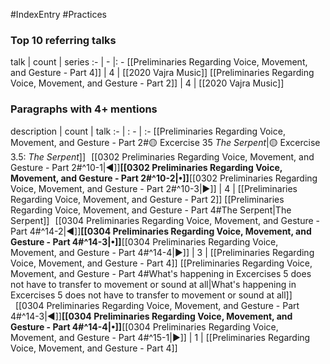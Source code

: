 #IndexEntry #Practices

### Top 10 referring talks
talk | count | series
:- | - |: -
[[Preliminaries Regarding Voice, Movement, and Gesture - Part 4]] | 4 | [[2020 Vajra Music]]
[[Preliminaries Regarding Voice, Movement, and Gesture - Part 2]] | 4 | [[2020 Vajra Music]]

### Paragraphs with 4+ mentions
description | count | talk
:- | : - | :-
[[Preliminaries Regarding Voice, Movement, and Gesture - Part 2#🟡 Excercise 35 _The Serpent_\|🟡 Excercise 3.5: _The Serpent_]] &nbsp;&nbsp;[[0302 Preliminaries Regarding Voice, Movement, and Gesture - Part 2#^10-1\|◀]]**[[0302 Preliminaries Regarding Voice, Movement, and Gesture - Part 2#^10-2\|•]]**[[0302 Preliminaries Regarding Voice, Movement, and Gesture - Part 2#^10-3\|▶]] | 4 | [[Preliminaries Regarding Voice, Movement, and Gesture - Part 2]]
[[Preliminaries Regarding Voice, Movement, and Gesture - Part 4#The Serpent\|The Serpent]] &nbsp;&nbsp;[[0304 Preliminaries Regarding Voice, Movement, and Gesture - Part 4#^14-2\|◀]]**[[0304 Preliminaries Regarding Voice, Movement, and Gesture - Part 4#^14-3\|•]]**[[0304 Preliminaries Regarding Voice, Movement, and Gesture - Part 4#^14-4\|▶]] | 3 | [[Preliminaries Regarding Voice, Movement, and Gesture - Part 4]]
[[Preliminaries Regarding Voice, Movement, and Gesture - Part 4#What's happening in Excercises 5 does not have to transfer to movement or sound at all\|What's happening in Excercises 5 does not have to transfer to movement or sound at all]] &nbsp;&nbsp;[[0304 Preliminaries Regarding Voice, Movement, and Gesture - Part 4#^14-3\|◀]]**[[0304 Preliminaries Regarding Voice, Movement, and Gesture - Part 4#^14-4\|•]]**[[0304 Preliminaries Regarding Voice, Movement, and Gesture - Part 4#^15-1\|▶]] | 1 | [[Preliminaries Regarding Voice, Movement, and Gesture - Part 4]]

